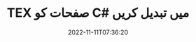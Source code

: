 ---
############################# Static ############################
layout: "auto-gen-merger"
date: 2022-11-11T07:36:20
draft: false
otherformats: vsdx vssm vssx vstm vstx vsx vtx xlam xls xlsb xlsm xlsx xlt xltm xltx xps

############################# Head ############################
head_title: "C# میں TEX صفحات کی تبادلہ اور تبادلہ"
head_description: "دستاویزات کے انضمام API کا استعمال کرتے ہوئے C# میں ایک TEX فائل کے اندر دو صفحات کی پوزیشنوں کو تبدیل اور تبادلہ کریں۔"

############################# Header ############################
title: "TEX صفحات کو C# میں تبدیل کریں"
description: "TEX صفحات کو .NET کوڈ کی چند سطروں کے ساتھ تبدیل کریں۔"
bg_image: "https://cms.admin.containerize.com/templates/aspose/App_Themes/V3/images/bg/header1.png"
bg_overlay: false
button:
    enable: true
    icon: "fas fa-arrow-down"
    label: "مفت ٹرائل ڈاؤن لوڈ کریں۔"
    link: "https://downloads.groupdocs.com/merger/net"

############################# SubMenu ############################
submenu:
    enable: true

    left:
        img_alt: "GroupDocs.Merger for .NET"
        image: "https://cms.admin.containerize.com/templates/groupdocs/images/product-logos/90x90-noborder/groupdocs-merger-net.png"
        product: "GroupDocs.Merger"
        platform: ".NET"

    middle:
        button:

            # button loop
            - link: "https://apireference.groupdocs.com/merger/net"
              text: "API حوالہ"

            # button loop
            - link: "https://github.com/groupdocs-merger"
              text: "کوڈ کی مثالیں۔"

            # button loop
            - link: "https://products.groupdocs.app/merger/family"
              text: "لائیو ڈیمو"

            # button loop
            - link: "https://purchase.groupdocs.com/pricing/merger/net"
              text: "قیمتوں کا تعین"

    right:
        link_download: "https://downloads.groupdocs.com/merger"
        link_learn: "https://docs.groupdocs.com/merger/net"
        link_buy: "https://purchase.groupdocs.com"

############################# About ############################
about:
    enable: true
    title: "GroupDocs.Merger for .NET API کے بارے میں"
    content: |
        [GroupDocs.Merger for .NET](/ur/merger/net/) PDF، Microsoft Office (Word, Excel, PowerPoint) سمیت دستاویزات کے فارمیٹس کی ایک وسیع رینج کے درمیان محفوظ طریقے سے ضم اور تقسیم کرنے کا ایک آسان حل پیش کرتا ہے۔ ، OneNote)، OpenDocument، HTML، تصاویر اور بہت سے دوسرے .NET ایپلیکیشنز کے اندر۔ کوڈ کی صرف چند سطریں جوڑ کر، دستاویزات کے کئی آپریشنز انجام دیں جیسے کہ منتقل، ہٹانا، گھمانا، تبادلہ کرنا، نکالنا یا دستاویزات کے اندر موجود صفحات کا رخ تبدیل کرنا۔ دستاویزات کو ضم کرنے والا API صفحہ پر دستاویز کے ڈھانچے، فارمیٹنگ اور مواد کا تجزیہ کرنے کے لیے دستاویز کے صفحات کو بطور تصویر دیکھنے کی حمایت کرتا ہے۔
        
        GroupDocs.Merger API کارپوریٹ حل کے لیے ایک صحیح انتخاب ہے جس کے لیے فائل پیج کو تبدیل کرنے کی خصوصیات کی ضرورت ہے۔ یہ APIs تمام بڑے آپریٹنگ سسٹمز اور پلیٹ فارمز بشمول .NET Framework, .NET Standard, .NET Core, Mono پر اچھی طرح سے تعاون یافتہ ہیں۔

############################# Steps ############################
steps:
    enable: true
    title_left: "TEX فائل صفحات کو .NET میں تبدیل کریں"
    content_left: |
        [GroupDocs.Merger for .NET](/ur/merger/net/) C# ڈویلپرز کے لیے چند آسان مراحل کو لاگو کرکے TEX فائل کے اندر صفحات کو تبدیل کرنا آسان بناتا ہے۔ .
        
        * تبادلے کے لیے صفحہ نمبر بتانے کے لیے **SwapOptions** کو شروع کریں۔
        * **انضمام** کی نئی مثال بنائیں اور ماخذ دستاویز کا راستہ بطور کنسٹرکٹر پیرامیٹر پاس کریں۔
        * **SwapPages** کو کال کریں اور **SwapOptions** آبجیکٹ پاس کریں۔
        * **محفوظ کریں** کو کال کریں اور نتیجے میں دستاویز کو محفوظ کرنے کے لیے فائل کا راستہ بتا دیں۔

    title_right: "سسٹم کے تقاضے"
    content_right: |
        GroupDocs.Merger for .NET APIs تمام بڑے پلیٹ فارمز اور آپریٹنگ سسٹمز پر تعاون یافتہ ہیں۔ ذیل کے کوڈ پر عمل کرنے سے پہلے، براہ کرم یقینی بنائیں کہ آپ کے سسٹم پر درج ذیل شرائط انسٹال ہیں۔

        * آپریٹنگ سسٹمز: مائیکروسافٹ ونڈوز، لینکس، میک او ایس
        * ترقیاتی ماحول: Visual Studio, Xamarin, MonoDevelop
        * فریم ورکس: .NET Framework, .NET Standard, .NET Core, Mono
        * GroupDocs.Merger for .NET کا تازہ ترین ورژن [NuGet](https://www.nuget.org/packages/groupdocs.merger) سے ڈاؤن لوڈ کریں۔
         
    code: |
     {{% merger/additional-styles %}}
     {{< merger/code-merger title="C# مثال کے کوڈ کا استعمال کرتے ہوئے TEX فائل کے صفحات کو کیسے تبدیل کریں۔">}}

        ```csharp    
        // GroupDocs.Merger API کا استعمال کرتے ہوئے TEX فائل کے صفحات کو تبدیل کریں۔
        int pageNumber1 = 6;
        int pageNumber2 = 1;

        // تبدیل کرنے کے لیے صفحہ نمبر بتانے کے لیے SwapOptions کلاس شروع کریں۔
        SwapOptions swapOptions = new SwapOptions(pageNumber2, pageNumber1);

        // ان پٹ TEX دستاویز کے ساتھ فوری انضمام
        using (Merger merger = new Merger("input.tex"))
          {
            // SwapPages طریقہ کو کال کریں اور اس پر SwapOptions اعتراض پاس کریں۔
            merger.SwapPages(swapOptions);
    
            // سیو میتھڈ کو کال کریں اور آؤٹ پٹ دستاویز کو محفوظ کرنے کے لیے مطلوبہ فائل پاتھ پاس کریں۔
            merger.Save("output.tex");
          }
        ```
     {{< /merger/code-merger >}}

############################# Demos ############################
demos:
    enable: true
    title: "لائیو ڈیمو - TEX فائل صفحات آن لائن تبدیل کریں۔"
    content: |
       [GroupDocs.Merger Live Demos](https://products.groupdocs.app/splitter/swap-pages/tex) ویب سائٹ پر جا کر ابھی TEX فائل کے صفحات کو تبدیل کریں۔
       لائیو ڈیمو کے درج ذیل فوائد ہیں۔
        
############################# About Formats ############################
about_formats:
    enable: true

############################# More Formats ############################
more_formats:
    enable: true
    title: "دیگر فائل فارمیٹس کے صفحات کو تبدیل کریں۔"
    content: |
        فائل فارمیٹس اور امیجز کے لیے .NET دستاویزات کا انضمام اور تقسیم API۔ ذیل میں بیان کردہ کچھ مشہور فائل فارمیٹس کو تبدیل کریں۔

############################# Back to top ###############################
back_to_top:
    enable: true
---